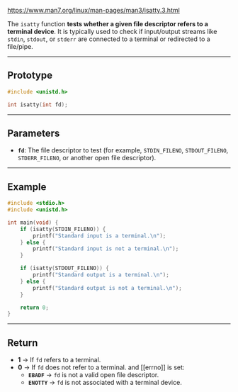 https://www.man7.org/linux/man-pages/man3/isatty.3.html

The `isatty` function **tests whether a given file descriptor refers to a terminal device**. It is typically used to check if input/output streams like `stdin`, `stdout`, or `stderr` are connected to a terminal or redirected to a file/pipe.

___
## Prototype

```c
#include <unistd.h>

int isatty(int fd);
```

___
## Parameters

- **`fd`**: The file descriptor to test (for example, `STDIN_FILENO`, `STDOUT_FILENO`, `STDERR_FILENO`, or another open file descriptor).

____
## Example

```c
#include <stdio.h>
#include <unistd.h>

int main(void) {
    if (isatty(STDIN_FILENO)) {
        printf("Standard input is a terminal.\n");
    } else {
        printf("Standard input is not a terminal.\n");
    }

    if (isatty(STDOUT_FILENO)) {
        printf("Standard output is a terminal.\n");
    } else {
        printf("Standard output is not a terminal.\n");
    }

    return 0;
}
```

___
## Return

- **1** → If `fd` refers to a terminal.
- **0** → If `fd` does not refer to a terminal. and [[errno]] is set:
    - **`EBADF`** → `fd` is not a valid open file descriptor.
    - **`ENOTTY`** → `fd` is not associated with a terminal device.